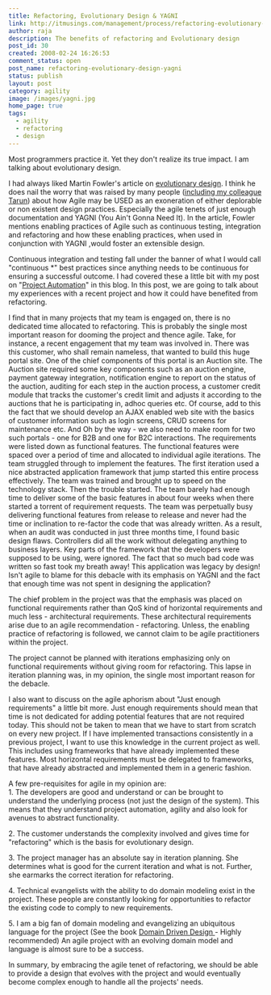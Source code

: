 ```yaml
---
title: Refactoring, Evolutionary Design & YAGNI
link: http://itmusings.com/management/process/refactoring-evolutionary-design-yagni
author: raja
description: The benefits of refactoring and Evolutionary design
post_id: 30
created: 2008-02-24 16:26:53
comment_status: open
post_name: refactoring-evolutionary-design-yagni
status: publish
layout: post
category: agility
image: /images/yagni.jpg
home_page: true
tags:
  - agility
  - refactoring
  - design
---
```



Most programmers practice it. Yet they don't realize its true impact. I am talking about evolutionary design.

I had always liked Martin Fowler's article on [evolutionary design](http://www.martinfowler.com/articles/designDead.html). I think he does nail the worry that was raised by many people ([including my colleague Tarun](http://tarunkohli.blogspot.com/2007/07/agile-crazile.html)) about how Agile may be USED as an exoneration of either deplorable or non existent design practices. Especially the agile tenets of just enough documentation and YAGNI (You Ain't Gonna Need It). In the article, Fowler mentions enabling practices of Agile such as continuous testing, integration and refactoring and how these enabling practices, when used in conjunction with YAGNI ,would foster an extensible design.

Continuous integration and testing fall under the banner of what I would call "continuous *" best practices since anything needs to be continuous for ensuring a successful outcome. I had covered these a little bit with my post on "[Project Automation](/management/process/project-automation)" in this blog. In this post, we are going to talk about my experiences with a recent project and how it could have benefited from refactoring.

I find that in many projects that my team is engaged on, there is no dedicated time allocated to refactoring. This is probably the single most important reason for dooming the project and thence agile. Take, for instance, a recent engagement that my team was involved in. There was this customer, who shall remain nameless, that wanted to build this huge portal site. One of the chief components of this portal is an Auction site. The Auction site required some key components such as an auction engine, payment gateway integration, notification engine to report on the status of the auction, auditing for each step in the auction process, a customer credit module that tracks the customer's credit limit and adjusts it according to the auctions that he is participating in, adhoc queries etc. Of course, add to this the fact that we should develop an AJAX enabled web site with the basics of customer information such as login screens, CRUD screens for maintenance etc. And Oh by the way - we also need to make room for two such portals - one for B2B and one for B2C interactions. The requirements were listed down as functional features. The functional features were spaced over a period of time and allocated to individual agile iterations. The team struggled through to implement the features. The first iteration used a nice abstracted application framework that jump started this entire process effectively. The team was trained and brought up to speed on the technology stack. Then the trouble started. The team barely had enough time to deliver some of the basic features in about four weeks when there started a torrent of requirement requests. The team was perpetually busy delivering functional features from release to release and never had the time or inclination to re-factor the code that was already written. As a result, when an audit was conducted in just three months time, I found basic design flaws. Controllers did all the work without delegating anything to business layers. Key parts of the framework that the developers were supposed to be using, were ignored. The fact that so much bad code was written so fast took my breath away! This application was legacy by design! Isn't agile to blame for this debacle with its emphasis on YAGNI and the fact that enough time was not spent in designing the application?

The chief problem in the project was that the emphasis was placed on functional requirements rather than QoS kind of horizontal requirements and much less - architectural requirements. These architectural requirements arise due to an agile recommendation - refactoring. Unless, the enabling practice of refactoring is followed, we cannot claim to be agile practitioners within the project.

The project cannot be planned with iterations emphasizing only on functional requirements without giving room for refactoring. This lapse in iteration planning was, in my opinion, the single most important reason for the debacle.

I also want to discuss on the agile aphorism about "Just enough requirements" a little bit more. Just enough requirements should mean that time is not dedicated for adding potential features that are not required today. This should not be taken to mean that we have to start from scratch on every new project. If I have implemented transactions consistently in a previous project, I want to use this knowledge in the current project as well. This includes using frameworks that have already implemented these features. Most horizontal requirements must be delegated to frameworks, that have already abstracted and implemented them in a generic fashion.

A few pre-requisites for agile in my opinion are:  
1\. The developers are good and understand or can be brought to understand the underlying process (not just the design of the system). This means that they understand project automation, agility and also look for avenues to abstract functionality.

2\. The customer understands the complexity involved and gives time for "refactoring" which is the basis for evolutionary design.

3\. The project manager has an absolute say in iteration planning. She determines what is good for the current iteration and what is not. Further, she earmarks the correct iteration for refactoring.

4\. Technical evangelists with the ability to do domain modeling exist in the project. These people are constantly looking for opportunities to refactor the existing code to comply to new requirements.

5\. I am a big fan of domain modeling and evangelizing an ubiquitous language for the project (See the book [Domain Driven Design ](http://books.google.co.in/books?id=7dlaMs0SECsC&dq=domain+driven+design&pg=PP1&ots=ulyR32R6t2&sig=V4lBbLYUsNy7QmJuuQLALq5gd_s&hl=en&prev=http://www.google.co.in/search?q=Domain+driven+design&ie=utf-8&oe=utf-8&rls=FlockInc.:en-US:official&client=firefox&sa=X&oi=print&ct=title&cad=one-book-with-thumbnail)\- Highly recommended) An agile project with an evolving domain model and language is almost sure to be a success.

In summary, by embracing the agile tenet of refactoring, we should be able to provide a design that evolves with the project and would eventually become complex enough to handle all the projects' needs.

